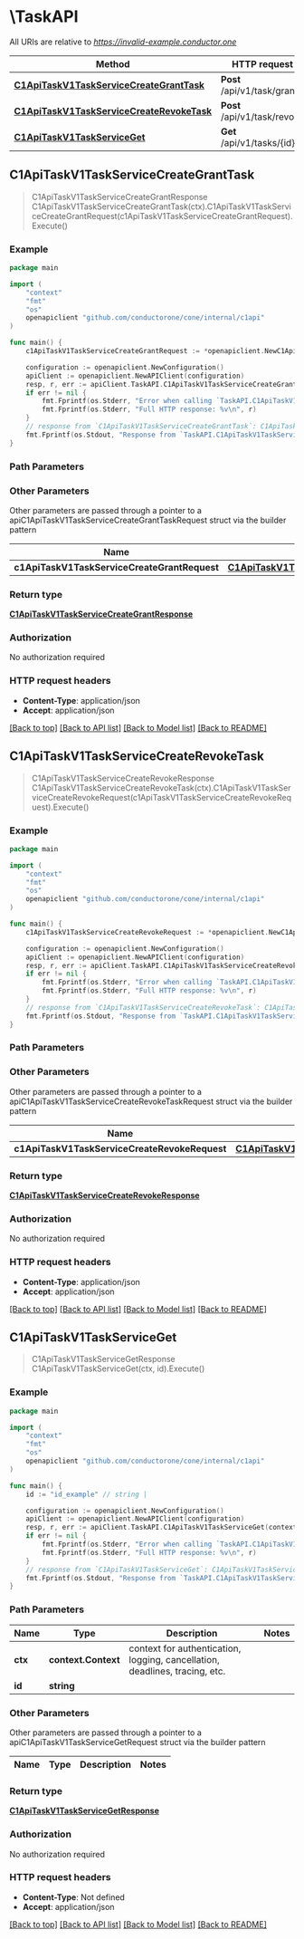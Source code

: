 # \TaskAPI

All URIs are relative to *https://invalid-example.conductor.one*

Method | HTTP request | Description
------------- | ------------- | -------------
[**C1ApiTaskV1TaskServiceCreateGrantTask**](TaskAPI.md#C1ApiTaskV1TaskServiceCreateGrantTask) | **Post** /api/v1/task/grant | 
[**C1ApiTaskV1TaskServiceCreateRevokeTask**](TaskAPI.md#C1ApiTaskV1TaskServiceCreateRevokeTask) | **Post** /api/v1/task/revoke | 
[**C1ApiTaskV1TaskServiceGet**](TaskAPI.md#C1ApiTaskV1TaskServiceGet) | **Get** /api/v1/tasks/{id} | 



## C1ApiTaskV1TaskServiceCreateGrantTask

> C1ApiTaskV1TaskServiceCreateGrantResponse C1ApiTaskV1TaskServiceCreateGrantTask(ctx).C1ApiTaskV1TaskServiceCreateGrantRequest(c1ApiTaskV1TaskServiceCreateGrantRequest).Execute()





### Example

```go
package main

import (
    "context"
    "fmt"
    "os"
    openapiclient "github.com/conductorone/cone/internal/c1api"
)

func main() {
    c1ApiTaskV1TaskServiceCreateGrantRequest := *openapiclient.NewC1ApiTaskV1TaskServiceCreateGrantRequest() // C1ApiTaskV1TaskServiceCreateGrantRequest |  (optional)

    configuration := openapiclient.NewConfiguration()
    apiClient := openapiclient.NewAPIClient(configuration)
    resp, r, err := apiClient.TaskAPI.C1ApiTaskV1TaskServiceCreateGrantTask(context.Background()).C1ApiTaskV1TaskServiceCreateGrantRequest(c1ApiTaskV1TaskServiceCreateGrantRequest).Execute()
    if err != nil {
        fmt.Fprintf(os.Stderr, "Error when calling `TaskAPI.C1ApiTaskV1TaskServiceCreateGrantTask``: %v\n", err)
        fmt.Fprintf(os.Stderr, "Full HTTP response: %v\n", r)
    }
    // response from `C1ApiTaskV1TaskServiceCreateGrantTask`: C1ApiTaskV1TaskServiceCreateGrantResponse
    fmt.Fprintf(os.Stdout, "Response from `TaskAPI.C1ApiTaskV1TaskServiceCreateGrantTask`: %v\n", resp)
}
```

### Path Parameters



### Other Parameters

Other parameters are passed through a pointer to a apiC1ApiTaskV1TaskServiceCreateGrantTaskRequest struct via the builder pattern


Name | Type | Description  | Notes
------------- | ------------- | ------------- | -------------
 **c1ApiTaskV1TaskServiceCreateGrantRequest** | [**C1ApiTaskV1TaskServiceCreateGrantRequest**](C1ApiTaskV1TaskServiceCreateGrantRequest.md) |  | 

### Return type

[**C1ApiTaskV1TaskServiceCreateGrantResponse**](C1ApiTaskV1TaskServiceCreateGrantResponse.md)

### Authorization

No authorization required

### HTTP request headers

- **Content-Type**: application/json
- **Accept**: application/json

[[Back to top]](#) [[Back to API list]](../README.md#documentation-for-api-endpoints)
[[Back to Model list]](../README.md#documentation-for-models)
[[Back to README]](../README.md)


## C1ApiTaskV1TaskServiceCreateRevokeTask

> C1ApiTaskV1TaskServiceCreateRevokeResponse C1ApiTaskV1TaskServiceCreateRevokeTask(ctx).C1ApiTaskV1TaskServiceCreateRevokeRequest(c1ApiTaskV1TaskServiceCreateRevokeRequest).Execute()





### Example

```go
package main

import (
    "context"
    "fmt"
    "os"
    openapiclient "github.com/conductorone/cone/internal/c1api"
)

func main() {
    c1ApiTaskV1TaskServiceCreateRevokeRequest := *openapiclient.NewC1ApiTaskV1TaskServiceCreateRevokeRequest() // C1ApiTaskV1TaskServiceCreateRevokeRequest |  (optional)

    configuration := openapiclient.NewConfiguration()
    apiClient := openapiclient.NewAPIClient(configuration)
    resp, r, err := apiClient.TaskAPI.C1ApiTaskV1TaskServiceCreateRevokeTask(context.Background()).C1ApiTaskV1TaskServiceCreateRevokeRequest(c1ApiTaskV1TaskServiceCreateRevokeRequest).Execute()
    if err != nil {
        fmt.Fprintf(os.Stderr, "Error when calling `TaskAPI.C1ApiTaskV1TaskServiceCreateRevokeTask``: %v\n", err)
        fmt.Fprintf(os.Stderr, "Full HTTP response: %v\n", r)
    }
    // response from `C1ApiTaskV1TaskServiceCreateRevokeTask`: C1ApiTaskV1TaskServiceCreateRevokeResponse
    fmt.Fprintf(os.Stdout, "Response from `TaskAPI.C1ApiTaskV1TaskServiceCreateRevokeTask`: %v\n", resp)
}
```

### Path Parameters



### Other Parameters

Other parameters are passed through a pointer to a apiC1ApiTaskV1TaskServiceCreateRevokeTaskRequest struct via the builder pattern


Name | Type | Description  | Notes
------------- | ------------- | ------------- | -------------
 **c1ApiTaskV1TaskServiceCreateRevokeRequest** | [**C1ApiTaskV1TaskServiceCreateRevokeRequest**](C1ApiTaskV1TaskServiceCreateRevokeRequest.md) |  | 

### Return type

[**C1ApiTaskV1TaskServiceCreateRevokeResponse**](C1ApiTaskV1TaskServiceCreateRevokeResponse.md)

### Authorization

No authorization required

### HTTP request headers

- **Content-Type**: application/json
- **Accept**: application/json

[[Back to top]](#) [[Back to API list]](../README.md#documentation-for-api-endpoints)
[[Back to Model list]](../README.md#documentation-for-models)
[[Back to README]](../README.md)


## C1ApiTaskV1TaskServiceGet

> C1ApiTaskV1TaskServiceGetResponse C1ApiTaskV1TaskServiceGet(ctx, id).Execute()





### Example

```go
package main

import (
    "context"
    "fmt"
    "os"
    openapiclient "github.com/conductorone/cone/internal/c1api"
)

func main() {
    id := "id_example" // string | 

    configuration := openapiclient.NewConfiguration()
    apiClient := openapiclient.NewAPIClient(configuration)
    resp, r, err := apiClient.TaskAPI.C1ApiTaskV1TaskServiceGet(context.Background(), id).Execute()
    if err != nil {
        fmt.Fprintf(os.Stderr, "Error when calling `TaskAPI.C1ApiTaskV1TaskServiceGet``: %v\n", err)
        fmt.Fprintf(os.Stderr, "Full HTTP response: %v\n", r)
    }
    // response from `C1ApiTaskV1TaskServiceGet`: C1ApiTaskV1TaskServiceGetResponse
    fmt.Fprintf(os.Stdout, "Response from `TaskAPI.C1ApiTaskV1TaskServiceGet`: %v\n", resp)
}
```

### Path Parameters


Name | Type | Description  | Notes
------------- | ------------- | ------------- | -------------
**ctx** | **context.Context** | context for authentication, logging, cancellation, deadlines, tracing, etc.
**id** | **string** |  | 

### Other Parameters

Other parameters are passed through a pointer to a apiC1ApiTaskV1TaskServiceGetRequest struct via the builder pattern


Name | Type | Description  | Notes
------------- | ------------- | ------------- | -------------


### Return type

[**C1ApiTaskV1TaskServiceGetResponse**](C1ApiTaskV1TaskServiceGetResponse.md)

### Authorization

No authorization required

### HTTP request headers

- **Content-Type**: Not defined
- **Accept**: application/json

[[Back to top]](#) [[Back to API list]](../README.md#documentation-for-api-endpoints)
[[Back to Model list]](../README.md#documentation-for-models)
[[Back to README]](../README.md)

